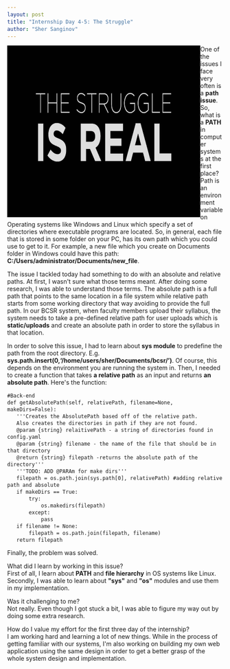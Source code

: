 ```yaml
---
layout: post
title: "Internship Day 4-5: The Struggle"
author: "Sher Sanginov"
---
```



<img class="img-responsive" src="/assets/img/intern4.jpg" alt="Drawing" style="width: 450px; height: 400px; display: block; float:left; ">

One of the issues I face very often is a **path issue**. So, what is a **PATH** in computer systems at the first place? Path is an environment variable on Operating systems like Windows and Linux which specify a set of directories where executable programs are located. So, in general, each file that is stored in some folder on your PC, has its own path which you could use to get to it. For example, a new file which you create on Documents folder in Windows could have this path: **C:/Users/administrator/Documents/new_file**.

The issue I tackled today had something to do with an absolute and relative paths. At first, I wasn't sure what those terms meant. After doing some research, I was able to understand those terms. The absolute path is a full path that points to the same location in a file system while relative path starts from some working directory that way avoiding to provide the full path. In our BCSR system, when faculty members upload their syllabus, the system needs to take a pre-defined relative path for user uploads which is **static/uploads** and create an absolute path in order to store the syllabus in that location.

In order to solve this issue, I had to learn about **sys module** to predefine the path from the root directory. E.g. **sys.path.insert(0,‘/home/users/sher/Documents/bcsr/’)**. Of course, this depends on the environment you are running the system in. Then, I needed to create a function that takes **a relative path** as an input and returns **an absolute path**. Here's the function:
```
#Back-end
def getAbsolutePath(self, relativePath, filename=None, makeDirs=False):
   '''Creates the AbsolutePath based off of the relative path.
   Also creates the directories in path if they are not found.
   @param {string} relaitivePath - a string of directories found in config.yaml
   @param {string} filename - the name of the file that should be in that directory
   @return {string} filepath -returns the absolute path of the directory'''
   '''TODO: ADD @PARAm for make dirs'''
   filepath = os.path.join(sys.path[0], relativePath) #adding relative path and absolute
   if makeDirs == True:
       try:
           os.makedirs(filepath)
       except:
           pass
   if filename != None:
       filepath = os.path.join(filepath, filename)
   return filepath
```
Finally, the problem was solved.

What did I learn by working in this issue?
<br>First of all, I learn about **PATH** and **file hierarchy** in OS systems like Linux. Secondly, I was able to learn about **"sys"** and **"os"** modules and use them in my implementation.

Was it challenging to me?<br>
Not really. Even though I got stuck a bit, I was able to figure my way out by doing some extra research.

How do I value my effort for the first three day of the internship?<br>
I am working hard and learning a lot of new things. While in the process of getting familiar with our systems, I'm also working on building my own web application using the same design in order to get a better grasp of the whole system design and implementation.
